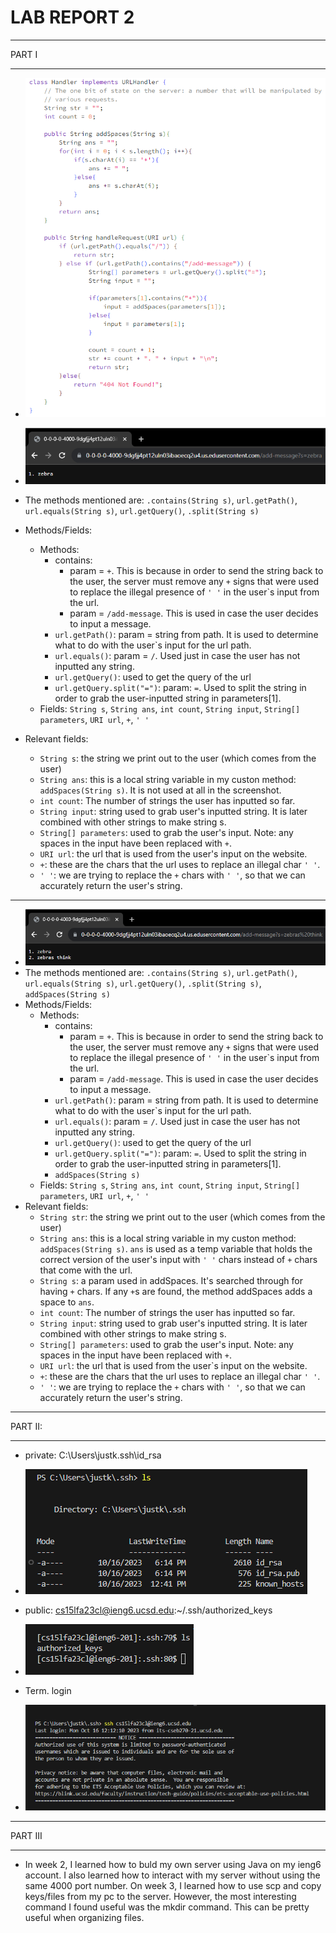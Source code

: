 # **LAB REPORT 2**
***

PART I

***

   * ![Image](code_lab3.png)

   * ![Image](add-message1.png)
   * The methods mentioned are: `.contains(String s)`, `url.getPath()`, `url.equals(String s)`, `url.getQuery()`, `.split(String s)`
   * Methods/Fields:
       * Methods:
          * contains:
              * param = `+`. This is because in order to send the string back to the user, the server must remove any `+` signs that were used to replace the illegal presence of `' '` in the user`s input from the url.
              * param = `/add-message`. This is used in case the user decides to input a message.
          * `url.getPath()`: param = string from path. It is used to determine what to do with the user`s input for the url path.
          * `url.equals()`: param = `/`. Used just in case the user has not inputted any string.
          * `url.getQuery()`: used to get the query of the url
          * `url.getQuery.split("=")`: param: `=`. Used to split the string in order to grab the user-inputted string in parameters[1].
      * Fields: `String s`, `String ans`, `int count`, `String input`, `String[] parameters`, `URI url`, `+`, `' '`
   * Relevant fields:
      * `String s`: the string we print out to the user (which comes from the user)
      * `String ans`: this is a local string variable in my custon method: `addSpaces(String s)`. It is not used at all in the screenshot.
      * `int count`: The number of strings the user has inputted so far.
      * `String input`: string used to grab user's inputted string. It is later combined with other strings to make string s.
      * `String[] parameters`: used to grab the user's input. Note: any spaces in the input have been replaced with `+`.
      * `URI url`: the url that is used from the user's input on the website.
      * `+`: these are the chars that the url uses to replace an illegal char `' '`.
      * `' '`: we are trying to replace the `+` chars with `' '`, so that we can accurately return the user's string.

***

   * ![Image](add-message2.png)
   * The methods mentioned are: `.contains(String s)`, `url.getPath()`, `url.equals(String s)`, `url.getQuery()`, `.split(String s)`, `addSpaces(String s)`
   * Methods/Fields:
       * Methods:
          * contains:
              * param = `+`. This is because in order to send the string back to the user, the server must remove any `+` signs that were used to replace the illegal presence of `' '` in the user`s input from the url.
              * param = `/add-message`. This is used in case the user decides to input a message.
          * `url.getPath()`: param = string from path. It is used to determine what to do with the user`s input for the url path.
          * `url.equals()`: param = `/`. Used just in case the user has not inputted any string.
          * `url.getQuery()`: used to get the query of the url
          * `url.getQuery.split("=")`: param: `=`. Used to split the string in order to grab the user-inputted string in parameters[1].
          * `addSpaces(String s)`
      * Fields: `String s`, `String ans`, `int count`, `String input`, `String[] parameters`, `URI url`, `+`, `' '`
   * Relevant fields:
      * `String str`: the string we print out to the user (which comes from the user)
      * `String ans`: this is a local string variable in my custon method: `addSpaces(String s)`. `ans` is used as a temp variable that holds the correct version of the user's input with `' '` chars instead of `+` chars that come with the url.
      * `String s`: a param used in addSpaces. It's searched through for having `+` chars. If any `+`s are found, the method addSpaces adds a space to `ans`.
      * `int count`: The number of strings the user has inputted so far.
      * `String input`: string used to grab user's inputted string. It is later combined with other strings to make string s.
      * `String[] parameters`: used to grab the user's input. Note: any spaces in the input have been replaced with `+`.
      * `URI url`: the url that is used from the user`s input on the website.
      * `+`: these are the chars that the url uses to replace an illegal char `' '`.
      * `' '`: we are trying to replace the `+` chars with `' '`, so that we can accurately return the user's string.

***

PART II:

***

  * private: C:\Users\justk\.ssh\id_rsa
  * ![Image](private_key.png)

  * public: cs15lfa23cl@ieng6.ucsd.edu:~/.ssh/authorized_keys
  * ![Image](public_key.png)

  * Term. login
  * ![Image](no_pass.png)

***

PART III

***

  * In week 2, I learned how to buld my own server using Java on my ieng6 account. I also learned how to interact with my server without using the same 4000 port number. On week 3, I learned how to use scp and copy keys/files from my pc to the server. However, the most interesting command I found useful was the mkdir command. This can be pretty useful when organizing files.

    

